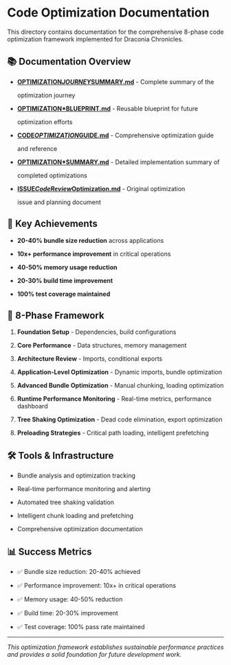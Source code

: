# Code Optimization Documentation

This directory contains documentation for the comprehensive 8-phase code optimization
framework
implemented for Draconia Chronicles.

## 📚 Documentation Overview

- **[OPTIMIZATION*JOURNEY*SUMMARY.md](./OPTIMIZATION*JOURNEY*SUMMARY.md)** - Complete summary of the

  optimization journey

- **[OPTIMIZATION\*BLUEPRINT.md](./OPTIMIZATION*BLUEPRINT.md)** - Reusable blueprint for future

  optimization efforts

- **[CODE*OPTIMIZATION*GUIDE.md](./CODE*OPTIMIZATION*GUIDE.md)** - Comprehensive optimization guide

  and reference

- **[OPTIMIZATION\*SUMMARY.md](./OPTIMIZATION*SUMMARY.md)** - Detailed implementation summary of

  completed optimizations

- **[ISSUE*CodeReview*Optimization.md](./ISSUE*CodeReview*Optimization.md)** - Original optimization

  issue and planning document

## 🎯 Key Achievements

- **20-40% bundle size reduction** across applications

- **10x+ performance improvement** in critical operations

- **40-50% memory usage reduction**

- **20-30% build time improvement**

- **100% test coverage maintained**

## 🚀 8-Phase Framework

1. **Foundation Setup** - Dependencies, build configurations

1. **Core Performance** - Data structures, memory management

1. **Architecture Review** - Imports, conditional exports

1. **Application-Level Optimization** - Dynamic imports, bundle optimization

1. **Advanced Bundle Optimization** - Manual chunking, loading optimization

1. **Runtime Performance Monitoring** - Real-time metrics, performance dashboard

1. **Tree Shaking Optimization** - Dead code elimination, export optimization

1. **Preloading Strategies** - Critical path loading, intelligent prefetching

## 🛠️ Tools & Infrastructure

- Bundle analysis and optimization tracking

- Real-time performance monitoring and alerting

- Automated tree shaking validation

- Intelligent chunk loading and prefetching

- Comprehensive optimization documentation

## 📊 Success Metrics

- ✅ Bundle size reduction: 20-40% achieved

- ✅ Performance improvement: 10x+ in critical operations

- ✅ Memory usage: 40-50% reduction

- ✅ Build time: 20-30% improvement

- ✅ Test coverage: 100% pass rate maintained

---

_This optimization framework establishes sustainable performance practices and provides a
solid
foundation for future development work._
